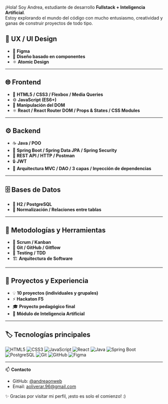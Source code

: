 ¡Hola! Soy Andrea, estudiante de desarrollo **Fullstack + Inteligencia Artificial**.  
Estoy explorando el mundo del código con mucho entusiasmo, creatividad y ganas de construir proyectos de todo tipo.

## 🎨 UX / UI Design
- 🎯 **Figma**  
- 🧩 **Diseño basado en componentes**  
- ⚛️ **Atomic Design**

---

## 🌐 Frontend
- 🧱 **HTML5 / CSS3 / Flexbox / Media Queries**  
- ⚙️ **JavaScript (ES6+)**  
- 🧭 **Manipulación del DOM**  
- ⚛️ **React / React Router DOM / Props & States / CSS Modules**

---

## ⚙️ Backend
- ☕ **Java / POO**  
- 🌱 **Spring Boot / Spring Data JPA / Spring Security**  
- 🔗 **REST API / HTTP / Postman**  
- 🔒 **JWT**  
- 🧩 **Arquitectura MVC / DAO / 3 capas / Inyección de dependencias**

---

## 🗄️ Bases de Datos
- 🧮 **H2 / PostgreSQL**  
- 🧠 **Normalización / Relaciones entre tablas**

---

## 🧠 Metodologías y Herramientas
- 📅 **Scrum / Kanban**  
- 🧰 **Git / GitHub / Gitflow**  
- 🧪 **Testing / TDD**  
- 🏗️ **Arquitectura de Software**

---

## 🚀 Proyectos y Experiencia
- 💡 **10 proyectos (individuales y grupales)**  
- ⚡ **Hackaton F5**  
- 🎓 **Proyecto pedagógico final**  
- 🤖 **Módulo de Inteligencia Artificial**

---

## 🏷️ Tecnologías principales

![HTML5](https://img.shields.io/badge/HTML5-E34F26?style=for-the-badge&logo=html5&logoColor=white)
![CSS3](https://img.shields.io/badge/CSS3-1572B6?style=for-the-badge&logo=css3&logoColor=white)
![JavaScript](https://img.shields.io/badge/JavaScript-F7DF1E?style=for-the-badge&logo=javascript&logoColor=black)
![React](https://img.shields.io/badge/React-61DAFB?style=for-the-badge&logo=react&logoColor=black)
![Java](https://img.shields.io/badge/Java-007396?style=for-the-badge&logo=java&logoColor=white)
![Spring Boot](https://img.shields.io/badge/Spring_Boot-6DB33F?style=for-the-badge&logo=springboot&logoColor=white)
![PostgreSQL](https://img.shields.io/badge/PostgreSQL-336791?style=for-the-badge&logo=postgresql&logoColor=white)
![Git](https://img.shields.io/badge/Git-F05032?style=for-the-badge&logo=git&logoColor=white)
![GitHub](https://img.shields.io/badge/GitHub-181717?style=for-the-badge&logo=github&logoColor=white)
![Figma](https://img.shields.io/badge/Figma-F24E1E?style=for-the-badge&logo=figma&logoColor=white)

---

📫 **Contacto**  
- GitHub: [@andreaonweb](https://github.com/andreaonweb)  
- Email: aoliverar.96@gmail.com

✨ Gracias por visitar mi perfil, ¡esto es solo el comienzo! :)

